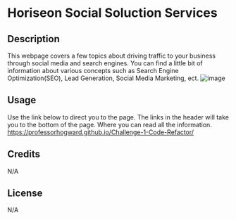 # Horiseon Social Soluction Services

## Description

This webpage covers a few topics about driving traffic to your business through social media and search engines. You can find a little bit of information about various concepts such as Search Engine Optimization(SEO), Lead Generation, Social Media Marketing, ect. 
![image](https://github.com/ProfessorHogward/prework-study-guide/assets/98873400/24eac3a1-015b-4140-ac1d-7980d93cdc35)
## Usage

Use the link below to direct you to the page. The links in the header will take you to the bottom of the page. Where you can read all the information.
https://professorhogward.github.io/Challenge-1-Code-Refactor/

## Credits

N/A

## License 

N/A